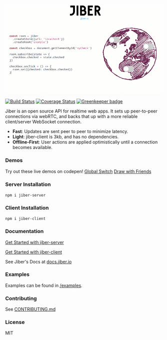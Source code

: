 [![Jiber](jiber.gif)](https://jiber.io)

[![Build Status](https://travis-ci.org/jacob-grahn/jiber.svg?branch=master)](https://travis-ci.org/jacob-grahn/jiber)
[![Coverage Status](https://coveralls.io/repos/github/jacob-grahn/jiber/badge.svg?branch=master)](https://coveralls.io/github/jacob-grahn/jiber?branch=master)
[![Greenkeeper badge](https://badges.greenkeeper.io/jacob-grahn/jiber.svg)](https://greenkeeper.io/)

Jiber is an open source API for realtime web apps. It sets up peer-to-peer connections via webRTC, and backs that up with a more reliable client/server WebSocket connection.

- **Fast**: Updates are sent peer to peer to minimize latency.
- **Light**: jiber-client is 3kb, and has no dependencies.
- **Offline-First**: User actions are applied optimistically until a connection becomes available.

### Demos
Try out these live demos on codepen!
[Global Switch](https://codepen.io/jacob-grahn/pen/BmqzpR)
[Draw with Friends](https://codepen.io/jacob-grahn/pen/mqGmWb)

### Server Installation
```
npm i jiber-server
```

### Client Installation
```
npm i jiber-client
```

### Documentation
[Get Started with jiber-server](/packages/jiber-server)

[Get Started with jiber-client](/packages/jiber-client)

See Jiber's Docs at [docs.jiber.io](http://docs.jiber.io)

### Examples
Examples can be found in [/examples](/examples).

### Contributing
See [CONTRIBUTING.md](/CONTRIBUTING.md)

### License
MIT
